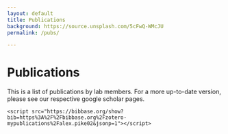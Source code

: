 ```yaml
---
layout: default
title: Publications
background: https://source.unsplash.com/5cFwQ-WMcJU
permalink: /pubs/

---
```

<div class="blurb">
	<h1>Publications</h1>
	<p> This is a list of publications by lab members. For a more up-to-date version, please see our respective google scholar pages. </p>

	<script src="https://bibbase.org/show?bib=https%3A%2F%2Fbibbase.org%2Fzotero-mypublications%2Falex.pike02&jsonp=1"></script>

